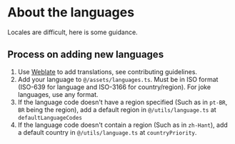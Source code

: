 # About the languages

Locales are difficult, here is some guidance.

## Process on adding new languages
1. Use [Weblate](https://docs.freaky-flix.lol/links/weblate) to add translations, see contributing guidelines.
2. Add your language to `@/assets/languages.ts`. Must be in ISO format (ISO-639 for language and ISO-3166 for country/region). For joke languages, use any format.
3. If the language code doesn't have a region specified (Such as in `pt-BR`, `BR` being the region), add a default region in `@/utils/language.ts` at `defaultLanguageCodes`
4. If the language code doesn't contain a region (Such as in `zh-Hant`), add a default country in `@/utils/language.ts` at `countryPriority`.
